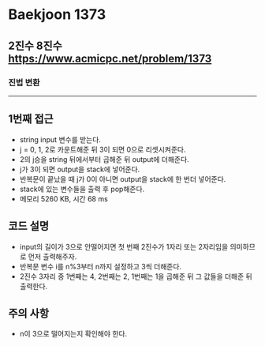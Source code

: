 Baekjoon 1373
=============
2진수 8진수  <https://www.acmicpc.net/problem/1373>
---------------
### 진법 변환
- - -
## 1번째 접근
- string input 변수를 받는다.
- j = 0, 1, 2로 카운트해준 뒤 3이 되면 0으로 리셋시켜준다.
- 2의 j승을 string 뒤에서부터 곱해준 뒤 output에 더해준다.
- j가 3이 되면 output을 stack에 넣어준다.
- 반복문이 끝났을 때 j가 0이 아니면 output을 stack에 한 번더 넣어준다.
- stack에 있는 변수들을 출력 후 pop해준다.
- 메모리 5260 KB, 시간 68 ms

## 코드 설명
- input의 길이가 3으로 안떨어지면 첫 번째 2진수가 1자리 또는 2자리임을 의미하므로 먼저 출력해주자.
- 반복문 변수 i를 n%3부터 n까지 설정하고 3씩 더해준다.
- 2진수 3자리 중 1번째는 4, 2번째는 2, 1번째는 1을 곱해준 뒤 그 값들을 더해준 뒤 출력한다.

## 주의 사항
- n이 3으로 떨어지는지 확인해야 한다.
